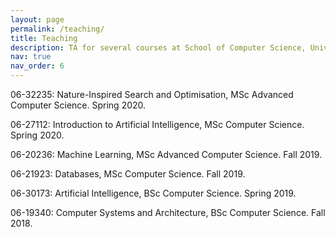 ```yaml
---
layout: page
permalink: /teaching/
title: Teaching
description: TA for several courses at School of Computer Science, University of Birmingham.
nav: true
nav_order: 6
---
```


[//]: # "For now, this page is assumed to be a static description of your courses. You can convert it to a collection similar to `_projects/` so that you can have a dedicated page for each course."

[//]: # "Organize your courses by years, topics, or universities, however you like!"

06-32235: Nature-Inspired Search and Optimisation, MSc Advanced Computer Science. Spring 2020.

06-27112: Introduction to Artificial Intelligence, MSc Computer Science. Spring 2020.

06-20236: Machine Learning, MSc Advanced Computer Science. Fall 2019.

06-21923: Databases, MSc Computer Science. Fall 2019.

06-30173: Artificial Intelligence, BSc Computer Science. Spring 2019.

06-19340: Computer Systems and Architecture, BSc Computer Science. Fall 2018.
